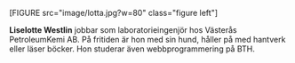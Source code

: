 <div class="author-byline">

[FIGURE src="image/lotta.jpg?w=80" class="figure left"]

<strong>Liselotte Westlin</strong> jobbar som laboratorieingenjör hos Västerås PetroleumKemi AB. På fritiden är hon med sin hund, håller på med hantverk eller läser böcker. Hon studerar även webbprogrammering på BTH.
</div>
